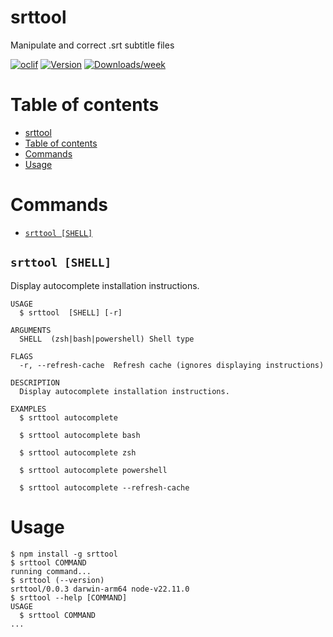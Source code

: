 # srttool

Manipulate and correct .srt subtitle files

[![oclif](https://img.shields.io/badge/cli-oclif-brightgreen.svg)](https://oclif.io)
[![Version](https://img.shields.io/npm/v/srttool.svg)](https://npmjs.org/package/srttool)
[![Downloads/week](https://img.shields.io/npm/dw/srttool.svg)](https://npmjs.org/package/srttool)

# Table of contents

<!-- toc -->
* [srttool](#srttool)
* [Table of contents](#table-of-contents)
* [Commands](#commands)
* [Usage](#usage)
<!-- tocstop -->

# Commands

<!-- commands -->
* [`srttool [SHELL]`](#srttool-shell)

## `srttool [SHELL]`

Display autocomplete installation instructions.

```
USAGE
  $ srttool  [SHELL] [-r]

ARGUMENTS
  SHELL  (zsh|bash|powershell) Shell type

FLAGS
  -r, --refresh-cache  Refresh cache (ignores displaying instructions)

DESCRIPTION
  Display autocomplete installation instructions.

EXAMPLES
  $ srttool autocomplete

  $ srttool autocomplete bash

  $ srttool autocomplete zsh

  $ srttool autocomplete powershell

  $ srttool autocomplete --refresh-cache
```
<!-- commandsstop -->

# Usage

<!-- usage -->
```sh-session
$ npm install -g srttool
$ srttool COMMAND
running command...
$ srttool (--version)
srttool/0.0.3 darwin-arm64 node-v22.11.0
$ srttool --help [COMMAND]
USAGE
  $ srttool COMMAND
...
```
<!-- usagestop -->

